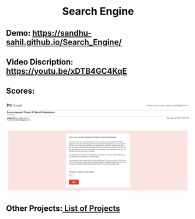 <div align="center"><h1>
 <mark style="background-color: white; color: black;" align="center"><b>Search Engine</b></mark></h1>
</div>

## <mark style="background-color: white; color: black;"><b>Demo:</b></mark>  <https://sandhu-sahil.github.io/Search_Engine/>
## <mark style="background-color: white; color: black;"><b>Video Discription:</b></mark>  <https://youtu.be/xDTB4GC4KqE>

## <mark style="background-color: white; color: black;"><b>Scores:</b></mark>

![Scores](https://github.com/Sandhu-Sahil/Search_Engine/blob/master/Score_released.png)

## <mark style="background-color: white; color: black;"><b>Other Projects:<a href="https://github.com/Sandhu-Sahil/Project_List_Professional_Web_Programming_Harvard_University"> List of Projects</a></b></mark>
